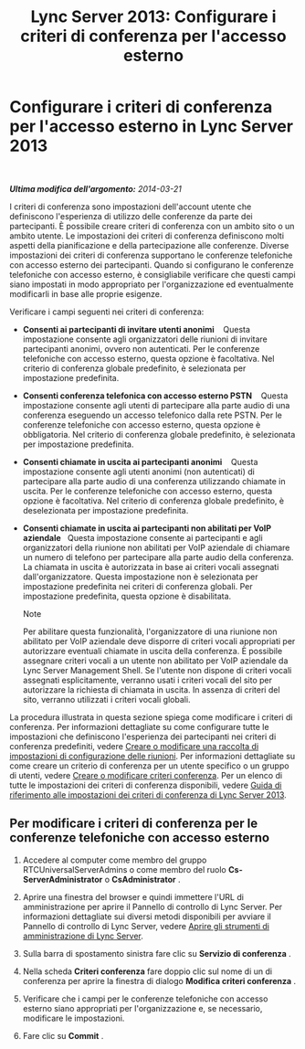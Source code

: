 ﻿---
title: "Lync Server 2013: Configurare i criteri di conferenza per l'accesso esterno"
TOCTitle: Configurare i criteri di conferenza per l'accesso esterno
ms:assetid: 9bf926d6-0248-4352-98c3-9c5a333debbc
ms:mtpsurl: https://technet.microsoft.com/it-it/library/Gg398810(v=OCS.15)
ms:contentKeyID: 49301471
ms.date: 08/24/2015
mtps_version: v=OCS.15
ms.translationtype: HT
---

# Configurare i criteri di conferenza per l'accesso esterno in Lync Server 2013

 

_**Ultima modifica dell'argomento:** 2014-03-21_

I criteri di conferenza sono impostazioni dell'account utente che definiscono l'esperienza di utilizzo delle conferenze da parte dei partecipanti. È possibile creare criteri di conferenza con un ambito sito o un ambito utente. Le impostazioni dei criteri di conferenza definiscono molti aspetti della pianificazione e della partecipazione alle conferenze. Diverse impostazioni dei criteri di conferenza supportano le conferenze telefoniche con accesso esterno dei partecipanti. Quando si configurano le conferenze telefoniche con accesso esterno, è consigliabile verificare che questi campi siano impostati in modo appropriato per l'organizzazione ed eventualmente modificarli in base alle proprie esigenze.

Verificare i campi seguenti nei criteri di conferenza:

  - **Consenti ai partecipanti di invitare utenti anonimi**    Questa impostazione consente agli organizzatori delle riunioni di invitare partecipanti anonimi, ovvero non autenticati. Per le conferenze telefoniche con accesso esterno, questa opzione è facoltativa. Nel criterio di conferenza globale predefinito, è selezionata per impostazione predefinita.

  - **Consenti conferenza telefonica con accesso esterno PSTN**    Questa impostazione consente agli utenti di partecipare alla parte audio di una conferenza eseguendo un accesso telefonico dalla rete PSTN. Per le conferenze telefoniche con accesso esterno, questa opzione è obbligatoria. Nel criterio di conferenza globale predefinito, è selezionata per impostazione predefinita.

  - **Consenti chiamate in uscita ai partecipanti anonimi**    Questa impostazione consente agli utenti anonimi (non autenticati) di partecipare alla parte audio di una conferenza utilizzando chiamate in uscita. Per le conferenze telefoniche con accesso esterno, questa opzione è facoltativa. Nel criterio di conferenza globale predefinito, è deselezionata per impostazione predefinita.

  - **Consenti chiamate in uscita ai partecipanti non abilitati per VoIP aziendale**   Questa impostazione consente ai partecipanti e agli organizzatori della riunione non abilitati per VoIP aziendale di chiamare un numero di telefono per partecipare alla parte audio della conferenza. La chiamata in uscita è autorizzata in base ai criteri vocali assegnati dall'organizzatore. Questa impostazione non è selezionata per impostazione predefinita nei criteri di conferenza globali. Per impostazione predefinita, questa opzione è disabilitata.
    

    > [!NOTE]
    > Per abilitare questa funzionalità, l'organizzatore di una riunione non abilitato per VoIP aziendale deve disporre di criteri vocali appropriati per autorizzare eventuali chiamate in uscita della conferenza. È possibile assegnare criteri vocali a un utente non abilitato per VoIP aziendale da Lync Server Management Shell. Se l'utente non dispone di criteri vocali assegnati esplicitamente, verranno usati i criteri vocali del sito per autorizzare la richiesta di chiamata in uscita. In assenza di criteri del sito, verranno utilizzati i criteri vocali globali.



La procedura illustrata in questa sezione spiega come modificare i criteri di conferenza. Per informazioni dettagliate su come configurare tutte le impostazioni che definiscono l'esperienza dei partecipanti nei criteri di conferenza predefiniti, vedere [Creare o modificare una raccolta di impostazioni di configurazione delle riunioni](lync-server-2013-create-or-modify-a-collection-of-meeting-configuration-settings.md). Per informazioni dettagliate su come creare un criterio di conferenza per un utente specifico o un gruppo di utenti, vedere [Creare o modificare criteri conferenza](lync-server-2013-create-or-modify-a-conferencing-policy.md). Per un elenco di tutte le impostazioni dei criteri di conferenza disponibili, vedere [Guida di riferimento alle impostazioni dei criteri di conferenza di Lync Server 2013](lync-server-2013-conferencing-policy-settings-reference.md).

## Per modificare i criteri di conferenza per le conferenze telefoniche con accesso esterno

1.  Accedere al computer come membro del gruppo RTCUniversalServerAdmins o come membro del ruolo **Cs-ServerAdministrator** o **CsAdministrator** .

2.  Aprire una finestra del browser e quindi immettere l'URL di amministrazione per aprire il Pannello di controllo di Lync Server. Per informazioni dettagliate sui diversi metodi disponibili per avviare il Pannello di controllo di Lync Server, vedere [Aprire gli strumenti di amministrazione di Lync Server](lync-server-2013-open-lync-server-administrative-tools.md).

3.  Sulla barra di spostamento sinistra fare clic su **Servizio di conferenza** .

4.  Nella scheda **Criteri conferenza** fare doppio clic sul nome di un di conferenza per aprire la finestra di dialogo **Modifica criteri conferenza** .

5.  Verificare che i campi per le conferenze telefoniche con accesso esterno siano appropriati per l'organizzazione e, se necessario, modificare le impostazioni.

6.  Fare clic su **Commit** .

